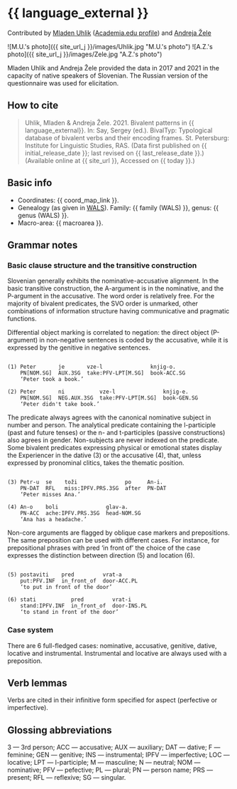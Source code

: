 # {{ language_external }}
Contributed by [Mladen Uhlik](https://www.ff.uni-lj.si/en/employees/mladen-uhlik) ([Academia.edu profile](https://uni-lj.academia.edu/MladenUhlik)) and [Andreja Žele](https://isjfr.zrc-sazu.si/sl/sodelavci/andreja-%C5%BEele-sl#v)

![M.U.'s photo]({{ site_url_j }}/images/Uhlik.jpg "M.U.'s photo")
![A.Z.'s photo]({{ site_url_j }}/images/Zele.jpg "A.Z.'s photo")

Mladen Uhlik and Andreja Žele provided the data in 2017 and 2021 in the capacity of native speakers of Slovenian. The Russian version of the questionnaire was used for elicitation.

## How to cite
> Uhlik, Mladen & Andreja Žele. 2021. Bivalent patterns in {{ language_external}}. 
> In: Say, Sergey (ed.). BivalTyp: Typological database of bivalent verbs and their encoding frames. 
> St. Petersburg: Institute for Linguistic Studies, RAS. 
> (Data first published on {{ initial_release_date }}; 
> last revised on {{ last_release_date }}.) (Available online at {{ site_url }}, 
> Accessed on {{ today }}.)

## Basic info
- Coordinates: {{ coord_map_link }}.
- Genealogy (as given in [WALS](https://wals.info/)). Family: {{ family (WALS) }}, genus: {{ genus (WALS) }}.
- Macro-area: {{ macroarea }}.

## Grammar notes

### Basic clause structure and the transitive construction

Slovenian generally exhibits the nominative-accusative alignment. In the basic transitive construction, the A-argument is in the nominative, and the P-argument in the accusative. The word order is relatively free. For the majority of bivalent predicates, the SVO order is unmarked, other combinations of information structure having communicative and pragmatic functions.

Differential object marking is correlated to negation: the direct object (P-argument) in non-negative sentences is coded by the accusative, while it is expressed by the genitive in negative sentences. 

```

(1) Peter       je       vze-l               knjig-o.
    PN[NOM.SG]  AUX.3SG  take:PFV-LPT[M.SG]  book-ACC.SG
    ‘Peter took a book.’

(2) Peter       ni           vze-l               knjig-e.
    PN[NOM.SG]  NEG.AUX.3SG  take:PFV-LPT[M.SG]  book-GEN.SG
    ‘Peter didn't take book.’

```

The predicate always agrees with the canonical nominative subject in number and person. The analytical predicate containing the l-participle (past and future tenses) or the n- and t-participles (passive constructions) also agrees in gender. Non-subjects are never indexed on the predicate.
Some bivalent predicates expressing physical or emotional states display the Experiencer in the dative (3) or the accusative (4), that, unless expressed by pronominal clitics, takes the thematic position. 

```

(3) Petr-u  se    toži               po     An-i.
    PN-DAT  RFL   miss:IPFV.PRS.3SG  after  PN-DAT
    ‘Peter misses Ana.’

(4) An-o    boli               glav-a.
    PN-ACC  ache:IPFV.PRS.3SG  head-NOM.SG
    ‘Ana has a headache.’

```

Non-core arguments are flagged by oblique case markers and prepositions. The same preposition can be used with different cases. For instance, for prepositional phrases with pred  ‘in front of’  the choice of the case expresses the distinction between direction (5) and location (6).

```

(5) postaviti    pred         vrat-a
    put:PFV.INF  in_front_of  door-ACC.PL
    ‘to put in front of the door’

(6) stati           pred         vrat-i
    stand:IPFV.INF  in_front_of  door-INS.PL
    ‘to stand in front of the door’

```

### Case system
There are 6 full-fledged cases: nominative, accusative, genitive, dative, locative and instrumental. Instrumental and locative are always used with a preposition.

## Verb lemmas
Verbs are cited in their infinitive form specified for aspect (perfective or imperfective).

## Glossing abbreviations
3 — 3rd person; ACC — accusative; AUX — auxiliary; DAT — dative; F — feminine; GEN — genitive; INS — instrumental; IPFV — imperfective; LOC — locative; LPT — l-participle; M — masculine; N — neutral; NOM — nominative; PFV — pefective; PL — plural; PN — person name; PRS — present; RFL — reflexive; SG — singular.
